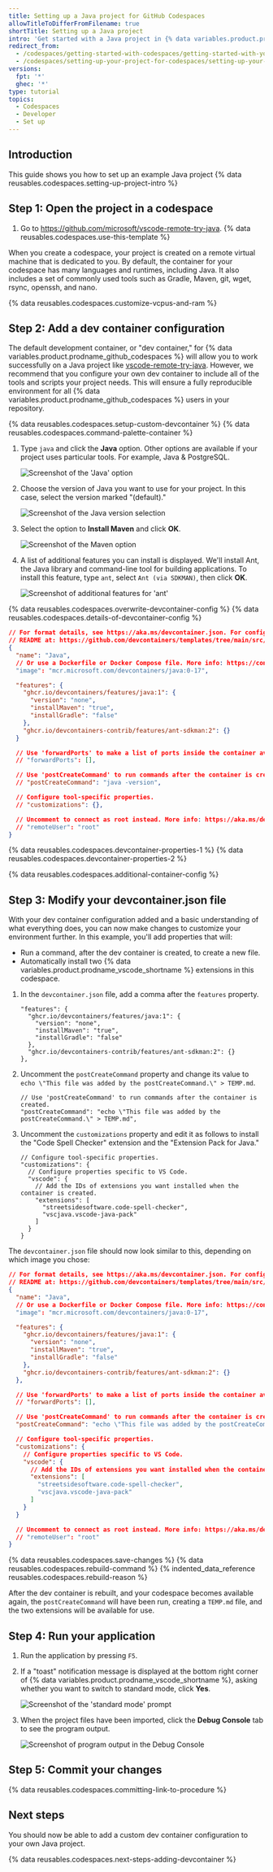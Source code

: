 ```yaml
---
title: Setting up a Java project for GitHub Codespaces
allowTitleToDifferFromFilename: true
shortTitle: Setting up a Java project
intro: 'Get started with a Java project in {% data variables.product.prodname_github_codespaces %} by creating a custom dev container configuration.'
redirect_from:
  - /codespaces/getting-started-with-codespaces/getting-started-with-your-java-project-in-codespaces
  - /codespaces/setting-up-your-project-for-codespaces/setting-up-your-java-project-for-codespaces
versions:
  fpt: '*'
  ghec: '*'
type: tutorial
topics:
  - Codespaces
  - Developer
  - Set up
---
```


## Introduction

This guide shows you how to set up an example Java project {% data reusables.codespaces.setting-up-project-intro %}

## Step 1: Open the project in a codespace

1. Go to https://github.com/microsoft/vscode-remote-try-java.
{% data reusables.codespaces.use-this-template %}

When you create a codespace, your project is created on a remote virtual machine that is dedicated to you. By default, the container for your codespace has many languages and runtimes, including Java. It also includes a set of commonly used tools such as Gradle, Maven, git, wget, rsync, openssh, and nano.

{% data reusables.codespaces.customize-vcpus-and-ram %}

## Step 2: Add a dev container configuration

The default development container, or "dev container," for {% data variables.product.prodname_github_codespaces %} will allow you to work successfully on a Java project like [vscode-remote-try-java](https://github.com/microsoft/vscode-remote-try-java). However, we recommend that you configure your own dev container to include all of the tools and scripts your project needs. This will ensure a fully reproducible environment for all {% data variables.product.prodname_github_codespaces %} users in your repository.

{% data reusables.codespaces.setup-custom-devcontainer %}
{% data reusables.codespaces.command-palette-container %}
1. Type `java` and click the **Java** option. Other options are available if your project uses particular tools. For example, Java & PostgreSQL.

   ![Screenshot of the 'Java' option](/assets/images/help/codespaces/add-java-prebuilt-container.png)

1. Choose the version of Java you want to use for your project. In this case, select the version marked "(default)."

   ![Screenshot of the Java version selection](/assets/images/help/codespaces/add-java-version.png)

1. Select the option to **Install Maven** and click **OK**.

   ![Screenshot of the Maven option](/assets/images/help/codespaces/add-maven.png)

1. A list of additional features you can install is displayed. We'll install Ant, the Java library and command-line tool for building applications. To install this feature, type `ant`, select `Ant (via SDKMAN)`, then click **OK**.

   ![Screenshot of additional features for 'ant'](/assets/images/help/codespaces/add-ant-feature.png)

{% data reusables.codespaces.overwrite-devcontainer-config %}
{% data reusables.codespaces.details-of-devcontainer-config %}

```json
// For format details, see https://aka.ms/devcontainer.json. For config options, see the
// README at: https://github.com/devcontainers/templates/tree/main/src/java
{
  "name": "Java",
  // Or use a Dockerfile or Docker Compose file. More info: https://containers.dev/guide/dockerfile
  "image": "mcr.microsoft.com/devcontainers/java:0-17",

  "features": {
    "ghcr.io/devcontainers/features/java:1": {
      "version": "none",
      "installMaven": "true",
      "installGradle": "false"
    },
    "ghcr.io/devcontainers-contrib/features/ant-sdkman:2": {}
  }

  // Use 'forwardPorts' to make a list of ports inside the container available locally.
  // "forwardPorts": [],

  // Use 'postCreateCommand' to run commands after the container is created.
  // "postCreateCommand": "java -version",

  // Configure tool-specific properties.
  // "customizations": {},

  // Uncomment to connect as root instead. More info: https://aka.ms/dev-containers-non-root.
  // "remoteUser": "root"
}

```

{% data reusables.codespaces.devcontainer-properties-1 %}
{% data reusables.codespaces.devcontainer-properties-2 %}

{% data reusables.codespaces.additional-container-config %}

## Step 3: Modify your devcontainer.json file

With your dev container configuration added and a basic understanding of what everything does, you can now make changes to customize your environment further. In this example, you'll add properties that will:
* Run a command, after the dev container is created, to create a new file.
* Automatically install two {% data variables.product.prodname_vscode_shortname %} extensions in this codespace.

1. In the `devcontainer.json` file, add a comma after the `features` property.

   ```json{:copy}
   "features": {
     "ghcr.io/devcontainers/features/java:1": {
       "version": "none",
       "installMaven": "true",
       "installGradle": "false"
     },
     "ghcr.io/devcontainers-contrib/features/ant-sdkman:2": {}
   },
   ```

1. Uncomment the `postCreateCommand` property and change its value to `echo \"This file was added by the postCreateCommand.\" > TEMP.md`.

   ```json{:copy}
   // Use 'postCreateCommand' to run commands after the container is created.
   "postCreateCommand": "echo \"This file was added by the postCreateCommand.\" > TEMP.md",
   ```

1. Uncomment the `customizations` property and edit it as follows to install the "Code Spell Checker" extension and the "Extension Pack for Java."

   ```json{:copy}
   // Configure tool-specific properties.
   "customizations": {
     // Configure properties specific to VS Code.
     "vscode": {
       // Add the IDs of extensions you want installed when the container is created.
       "extensions": [
         "streetsidesoftware.code-spell-checker",
         "vscjava.vscode-java-pack"
       ]
     }
   }
   ```

  The `devcontainer.json` file should now look similar to this, depending on which image you chose:

   ```json
   // For format details, see https://aka.ms/devcontainer.json. For config options, see the
   // README at: https://github.com/devcontainers/templates/tree/main/src/java
   {
     "name": "Java",
     // Or use a Dockerfile or Docker Compose file. More info: https://containers.dev/guide/dockerfile
     "image": "mcr.microsoft.com/devcontainers/java:0-17",

     "features": {
       "ghcr.io/devcontainers/features/java:1": {
         "version": "none",
         "installMaven": "true",
         "installGradle": "false"
       },
       "ghcr.io/devcontainers-contrib/features/ant-sdkman:2": {}
     },

     // Use 'forwardPorts' to make a list of ports inside the container available locally.
     // "forwardPorts": [],

     // Use 'postCreateCommand' to run commands after the container is created.
     "postCreateCommand": "echo \"This file was added by the postCreateCommand.\" > TEMP.md",

     // Configure tool-specific properties.
     "customizations": {
       // Configure properties specific to VS Code.
       "vscode": {
         // Add the IDs of extensions you want installed when the container is created.
         "extensions": [
           "streetsidesoftware.code-spell-checker",
           "vscjava.vscode-java-pack"
         ]
       }
     }

     // Uncomment to connect as root instead. More info: https://aka.ms/dev-containers-non-root.
     // "remoteUser": "root"
   }
   ```

{% data reusables.codespaces.save-changes %}
{% data reusables.codespaces.rebuild-command %}
{% indented_data_reference reusables.codespaces.rebuild-reason %}

   After the dev container is rebuilt, and your codespace becomes available again, the `postCreateCommand` will have been run, creating a `TEMP.md` file, and the two extensions will be available for use.

## Step 4: Run your application

1. Run the application by pressing `F5`.
1. If a "toast" notification message is displayed at the bottom right corner of {% data variables.product.prodname_vscode_shortname %}, asking whether you want to switch to standard mode, click **Yes**.

   ![Screenshot of the 'standard mode' prompt](/assets/images/help/codespaces/switch-to-standard-mode.png)

1. When the project files have been imported, click the **Debug Console** tab to see the program output.

   ![Screenshot of program output in the Debug Console](/assets/images/help/codespaces/java-debug-output.png)

## Step 5: Commit your changes

{% data reusables.codespaces.committing-link-to-procedure %}

## Next steps

You should now be able to add a custom dev container configuration to your own Java project.

{% data reusables.codespaces.next-steps-adding-devcontainer %}
